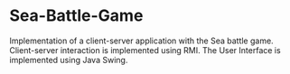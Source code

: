 # Sea-Battle-Game
Implementation of a client-server application with the Sea battle game. 
Client-server interaction is implemented using RMI. The User Interface is implemented using Java Swing.
